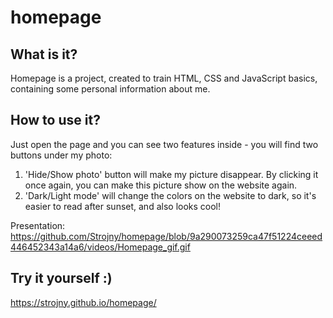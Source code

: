 # homepage

## What is it?
Homepage is a project, created to train HTML, CSS and JavaScript basics, containing some personal information about me.

## How to use it?
Just open the page and you can see two features inside - you will find two buttons under my photo:
1. 'Hide/Show photo' button will make my picture disappear. By clicking it once again, you can make this picture show on the website again.
2. 'Dark/Light mode' will change the colors on the website to dark, so it's easier to read after sunset, and also looks cool!

Presentation:
https://github.com/Strojny/homepage/blob/9a290073259ca47f51224ceeed446452343a14a6/videos/Homepage_gif.gif

## Try it yourself :) 

https://strojny.github.io/homepage/
